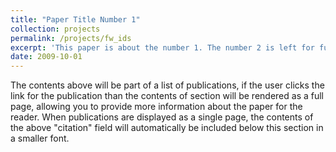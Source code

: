```yaml
---
title: "Paper Title Number 1"
collection: projects
permalink: /projects/fw_ids
excerpt: 'This paper is about the number 1. The number 2 is left for future work.'
date: 2009-10-01
---
```


The contents above will be part of a list of publications, if the user clicks the link for the publication than the contents of section will be rendered as a full page, allowing you to provide more information about the paper for the reader. When publications are displayed as a single page, the contents of the above "citation" field will automatically be included below this section in a smaller font.
